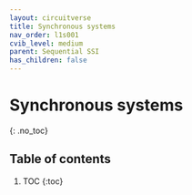 ```yaml
---
layout: circuitverse
title: Synchronous systems
nav_order: l1s001
cvib_level: medium
parent: Sequential SSI
has_children: false
---
```


# Synchronous systems
{: .no_toc}

## Table of contents

1. TOC
{:toc}
